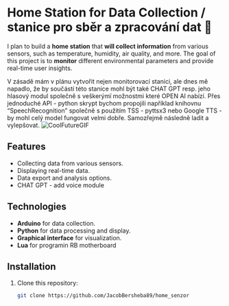 # Home Station for Data Collection / stanice pro sběr a zpracování dat 💾

I plan to build a **home station** that **will collect information** from various sensors, such as temperature, humidity, air quality, and more. The goal of this project is to **monitor** different environmental parameters and provide real-time user insights.

V zásadě mám v plánu vytvořit nejen monitorovací stanici, ale dnes mě napadlo, že by součástí této stanice mohl být také CHAT GPT resp. jeho hlasový modul společně s veškerýmï možnostmi které OPEN AI nabízí. Přes jednoduché API - python skrypt bychom propojili například knihovnu “SpeechRecognition” společně s použitím TSS - pyttsx3 nebo Google TTS - by mohl celý model fungovat velmi dobře. Samozřejmě následně ladit a vylepšovat. ![CoolFutureGIF](https://github.com/user-attachments/assets/031ba99c-62b6-4383-8c8a-3e2dfd7cae24)


## Features

- Collecting data from various sensors.
- Displaying real-time data.
- Data export and analysis options.
- CHAT GPT - add voice module 

## Technologies

- **Arduino** for data collection.
- **Python** for data processing and display.
- **Graphical interface** for visualization.
- **Lua** for programin RB motherboard

## Installation

1. Clone this repository:
   ```bash
   git clone https://github.com/JacobBersheba89/home_senzor

